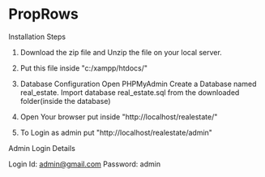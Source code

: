 # PropRows


Installation Steps
1. Download the zip file and Unzip the file on your local server.

2. Put this file inside "c:/xampp/htdocs/"

3. Database Configuration Open PHPMyAdmin Create a Database named real_estate. Import database real_estate.sql from the downloaded folder(inside the database)

4. Open Your browser put inside "http://localhost/realestate/" 

5. To Login as admin put "http://localhost/realestate/admin"

Admin Login Details

Login Id: admin@gmail.com
Password: admin
